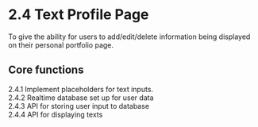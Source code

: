 # 2.4 Text Profile Page
To give the ability for users to add/edit/delete information being displayed on their personal portfolio page.
## Core functions
2.4.1 Implement placeholders for text inputs. <br />
2.4.2 Realtime database set up for user data <br />
2.4.3 API for storing user input to database <br />
2.4.4 API for displaying texts
